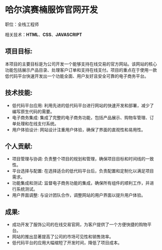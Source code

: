 # 哈尔滨赛楠服饰官网开发

职位：全栈工程师

相关技术：**HTML**、**CSS**、**JAVASCRIPT**

## 项目目标:

本项目的主要目标是为公司开发一个能够支持在线交易的官方网站。该网站的核心功能包括展示产品目录、处理客户订单和支持在线支付。项目的重点在于使用一款低代码平台快速开发出一个功能全面、用户友好且安全可靠的电子商务平台。

## 技术技能:

- 低代码平台应用: 利用先进的低代码平台进行网站的快速开发和部署，减少了编写原生代码的需要。
- 电子商务集成: 集成了完整的电子商务功能，包括产品展示、购物车管理、订单处理和在线支付系统。
- 用户体验设计: 网站设计注重用户体验，确保了界面的直观性和易用性。

## 个人贡献:

- 项目管理与协调: 负责整个项目的规划和管理，确保项目目标和时间线的一致性。
- 平台选择与配置: 在选择适合的低代码平台后，负责配置和定制化以满足项目需求。
- 功能集成和测试: 监督电子商务功能的集成，确保所有组件的顺利工作，并进行系统测试。
- 用户界面调整: 与设计团队合作，调整网站的用户界面以提升用户体验。

## 成果:

- 成功开发了服饰公司的在线交易官网，为客户提供了一个方便快捷的购物平台。
- 网站的推出显著提高了公司的市场可见性和销售效率。
- 低代码平台的应用大幅缩短了开发时间，降低了项目成本。
